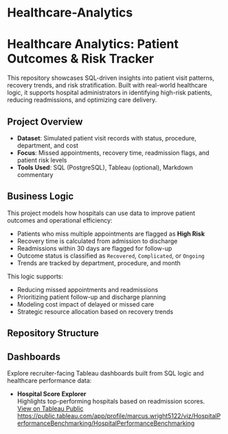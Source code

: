 # Healthcare-Analytics
# Healthcare Analytics: Patient Outcomes & Risk Tracker

This repository showcases SQL-driven insights into patient visit patterns, recovery trends, and risk stratification. Built with real-world healthcare logic, it supports hospital administrators in identifying high-risk patients, reducing readmissions, and optimizing care delivery.

## Project Overview

- **Dataset**: Simulated patient visit records with status, procedure, department, and cost
- **Focus**: Missed appointments, recovery time, readmission flags, and patient risk levels
- **Tools Used**: SQL (PostgreSQL), Tableau (optional), Markdown commentary

## Business Logic

This project models how hospitals can use data to improve patient outcomes and operational efficiency:

- Patients who miss multiple appointments are flagged as **High Risk**
- Recovery time is calculated from admission to discharge
- Readmissions within 30 days are flagged for follow-up
- Outcome status is classified as `Recovered`, `Complicated`, or `Ongoing`
- Trends are tracked by department, procedure, and month

This logic supports:
- Reducing missed appointments and readmissions
- Prioritizing patient follow-up and discharge planning
- Modeling cost impact of delayed or missed care
- Strategic resource allocation based on recovery trends

## Repository Structure

## Dashboards

Explore recruiter-facing Tableau dashboards built from SQL logic and healthcare performance data:

- **Hospital Score Explorer**  
  Highlights top-performing hospitals based on readmission scores.  
  [View on Tableau Public](https://public.tableau.com/app/profile/marcus.wright5122/viz/HospitalScoreExplorer/HospitalScoreExplorer)
https://public.tableau.com/app/profile/marcus.wright5122/viz/HospitalPerformanceBenchmarking/HospitalPerformanceBenchmarking

